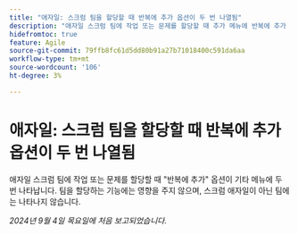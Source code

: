 ```yaml
---
title: "애자일: 스크럼 팀을 할당할 때 반복에 추가 옵션이 두 번 나열됨"
description: "애자일 스크럼 팀에 작업 또는 문제를 할당할 때 추가 메뉴에 반복에 추가 옵션이 두 번 표시됩니다. 팀을 할당하는 기능에는 영향을 주지 않으며 스크럼 애자일이 아닌 팀에는 나타나지 않습니다."
hidefromtoc: true
feature: Agile
source-git-commit: 79ffb8fc61d5dd80b91a27b71018400c591da6aa
workflow-type: tm+mt
source-wordcount: '106'
ht-degree: 3%

---
```


# 애자일: 스크럼 팀을 할당할 때 반복에 추가 옵션이 두 번 나열됨

애자일 스크럼 팀에 작업 또는 문제를 할당할 때 &quot;반복에 추가&quot; 옵션이 기타 메뉴에 두 번 나타납니다. 팀을 할당하는 기능에는 영향을 주지 않으며, 스크럼 애자일이 아닌 팀에는 나타나지 않습니다.

_2024년 9월 4일 목요일에 처음 보고되었습니다._
